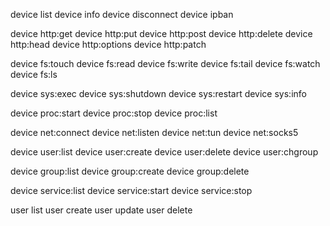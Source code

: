 device list
device info
device disconnect
device ipban

device http:get
device http:put
device http:post
device http:delete
device http:head
device http:options
device http:patch

device fs:touch
device fs:read
device fs:write
device fs:tail
device fs:watch
device fs:ls

device sys:exec
device sys:shutdown
device sys:restart
device sys:info

device proc:start
device proc:stop
device proc:list

device net:connect
device net:listen
device net:tun
device net:socks5

device user:list
device user:create
device user:delete
device user:chgroup

device group:list
device group:create
device group:delete

device service:list
device service:start
device service:stop

user list
user create
user update
user delete
